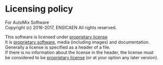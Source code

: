 # Licensing policy

For AutoMix Software  
Copyright (c) 2016-2017, ENSICAEN All rights reserved.  

This software is licensed under [proprietary license](COPYING)  
It is [proprietary software](http://www.linfo.org/proprietary.html), media (including images) and documentation.  
Generally a license is specified as a header of a file.  
If there is no information about the license in the header, the license must be considered to be [proprietary license](COPYING) (or at your option any later version).